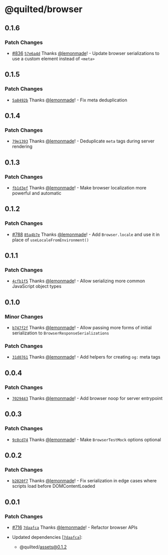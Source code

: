 # @quilted/browser

## 0.1.6

### Patch Changes

- [#836](https://github.com/lemonmade/quilt/pull/836) [`57e6a4d`](https://github.com/lemonmade/quilt/commit/57e6a4d5cb4fc13748ab5f2563dec78a032555ed) Thanks [@lemonmade](https://github.com/lemonmade)! - Update browser serializations to use a custom element instead of `<meta>`

## 0.1.5

### Patch Changes

- [`5a8492b`](https://github.com/lemonmade/quilt/commit/5a8492bb55af138dfb3887f71d020a9e277fd7d5) Thanks [@lemonmade](https://github.com/lemonmade)! - Fix meta deduplication

## 0.1.4

### Patch Changes

- [`79e1393`](https://github.com/lemonmade/quilt/commit/79e13933fad94af48730ed2266b8255ef89c35a1) Thanks [@lemonmade](https://github.com/lemonmade)! - Deduplicate `meta` tags during server rendering

## 0.1.3

### Patch Changes

- [`fb1d3ef`](https://github.com/lemonmade/quilt/commit/fb1d3ef138590d047d09a32245ae4f220f0451a3) Thanks [@lemonmade](https://github.com/lemonmade)! - Make browser localization more powerful and automatic

## 0.1.2

### Patch Changes

- [#788](https://github.com/lemonmade/quilt/pull/788) [`85a4b7e`](https://github.com/lemonmade/quilt/commit/85a4b7ed8e6ad58662ebf969d8fabbe8e21510a3) Thanks [@lemonmade](https://github.com/lemonmade)! - Add `Browser.locale` and use it in place of `useLocaleFromEnvironment()`

## 0.1.1

### Patch Changes

- [`4cfb1f5`](https://github.com/lemonmade/quilt/commit/4cfb1f58101287906c2d95dd10694fc090ec3ff1) Thanks [@lemonmade](https://github.com/lemonmade)! - Allow serializing more common JavaScript object types

## 0.1.0

### Minor Changes

- [`b747f2f`](https://github.com/lemonmade/quilt/commit/b747f2f0566457a01103560f464849018e32f404) Thanks [@lemonmade](https://github.com/lemonmade)! - Allow passing more forms of initial serialization to `BrowserResponseSerializations`

### Patch Changes

- [`31d0761`](https://github.com/lemonmade/quilt/commit/31d0761f7c1d2ffc029861d5d24e1dc453422dce) Thanks [@lemonmade](https://github.com/lemonmade)! - Add helpers for creating `og:` meta tags

## 0.0.4

### Patch Changes

- [`7029443`](https://github.com/lemonmade/quilt/commit/7029443cf689ac751de1108e8f6394c7b1cad143) Thanks [@lemonmade](https://github.com/lemonmade)! - Add browser noop for server entrypoint

## 0.0.3

### Patch Changes

- [`9c0cd74`](https://github.com/lemonmade/quilt/commit/9c0cd7441b0dc86b3ceb54630fa31db1e716b6ed) Thanks [@lemonmade](https://github.com/lemonmade)! - Make `BrowserTestMock` options optional

## 0.0.2

### Patch Changes

- [`b2020f7`](https://github.com/lemonmade/quilt/commit/b2020f74e07f01f259f59a0a8fa20d51c15a5449) Thanks [@lemonmade](https://github.com/lemonmade)! - Fix serialization in edge cases where scripts load before DOMContentLoaded

## 0.0.1

### Patch Changes

- [#716](https://github.com/lemonmade/quilt/pull/716) [`7daafca`](https://github.com/lemonmade/quilt/commit/7daafca900b3d9ea66be179394eadf7998cc94be) Thanks [@lemonmade](https://github.com/lemonmade)! - Refactor browser APIs

- Updated dependencies [[`7daafca`](https://github.com/lemonmade/quilt/commit/7daafca900b3d9ea66be179394eadf7998cc94be)]:
  - @quilted/assets@0.1.2
